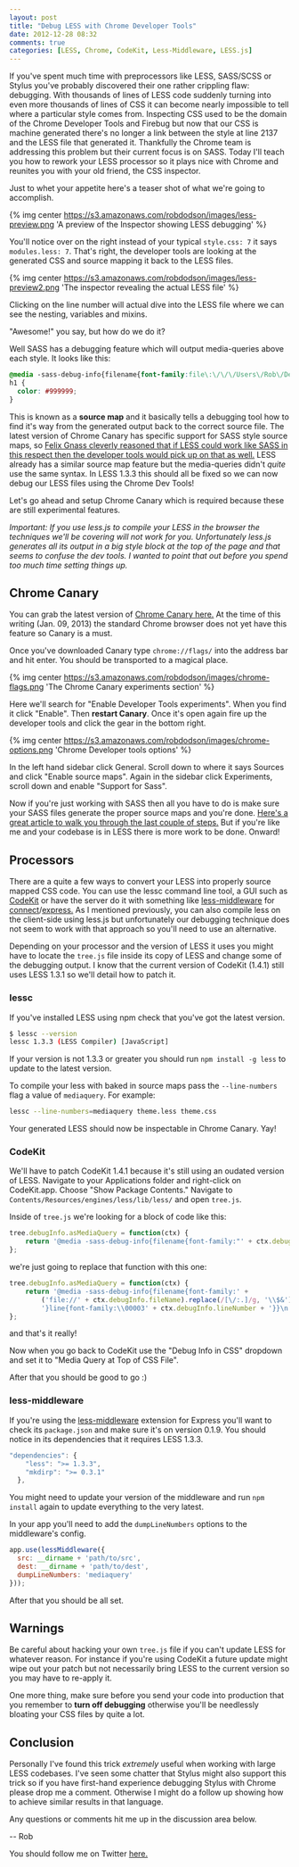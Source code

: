 ```yaml
---
layout: post
title: "Debug LESS with Chrome Developer Tools"
date: 2012-12-28 08:32
comments: true
categories: [LESS, Chrome, CodeKit, Less-Middleware, LESS.js]
---
```


If you've spent much time with preprocessors like LESS, SASS/SCSS or Stylus you've probably discovered their one rather crippling flaw: debugging. With thousands of lines of LESS code suddenly turning into even more thousands of lines of CSS it can become nearly impossible to tell where a particular style comes from. Inspecting CSS used to be the domain of the Chrome Developer Tools and Firebug but now that our CSS is machine generated there's no longer a link between the style at line 2137 and the LESS file that generated it. Thankfully the Chrome team is addressing this problem but their current focus is on SASS. Today I'll teach you how to rework your LESS processor so it plays nice with Chrome and reunites you with your old friend, the CSS inspector.

<!--more-->

Just to whet your appetite here's a teaser shot of what we're going to accomplish.

{% img center https://s3.amazonaws.com/robdodson/images/less-preview.png 'A preview of the Inspector showing LESS debugging' %}

You'll notice over on the right instead of your typical `style.css: 7` it says `modules.less: 7`. That's right, the developer tools are looking at the generated CSS and source mapping it back to the LESS files.

{% img center https://s3.amazonaws.com/robdodson/images/less-preview2.png 'The inspector revealing the actual LESS file' %}

Clicking on the line number will actual dive into the LESS file where we can see the nesting, variables and mixins.

"Awesome!" you say, but how do we do it?

Well SASS has a debugging feature which will output media-queries above each style. It looks like this:

``` css
@media -sass-debug-info{filename{font-family:file\:\/\/\/Users\/Rob\/Desktop\/less-debug\/less\/base\.less}line{font-family:\000035}}
h1 {
  color: #999999;
}
```
This is known as a **source map** and it basically tells a debugging tool how to find it's way from the generated output back to the correct source file. The latest version of Chrome Canary has specific support for SASS style source maps, so [Felix Gnass cleverly reasoned that if LESS could work like SASS in this respect then the developer tools would pick up on that as well.](https://github.com/cloudhead/less.js/pull/1038) LESS already has a similar source map feature but the media-queries didn't *quite* use the same syntax. In LESS 1.3.3 this should all be fixed so we can now debug our LESS files using the Chrome Dev Tools!

Let's go ahead and setup Chrome Canary which is required because these are still experimental features.

*Important: If you use less.js to compile your LESS in the browser the techniques we'll be covering will not work for you. Unfortunately less.js generates all its output in a big style block at the top of the page and that seems to confuse the dev tools. I wanted to point that out before you spend too much time setting things up.*

## Chrome Canary

You can grab the latest version of [Chrome Canary here.](https://www.google.com/intl/en/chrome/browser/canary.html) At the time of this writing (Jan. 09, 2013) the standard Chrome browser does not yet have this feature so Canary is a must.

Once you've downloaded Canary type `chrome://flags/` into the address bar and hit enter. You should be transported to a magical place.

{% img center https://s3.amazonaws.com/robdodson/images/chrome-flags.png 'The Chrome Canary experiments section' %}

Here we'll search for "Enable Developer Tools experiments". When you find it click "Enable". Then **restart Canary**. Once it's open again fire up the developer tools and click the gear in the bottom right.

{% img center https://s3.amazonaws.com/robdodson/images/chrome-options.png 'Chrome Developer tools options' %}

In the left hand sidebar click General. Scroll down to where it says Sources and click "Enable source maps". Again in the sidebar click Experiments, scroll down and enable "Support for Sass".

Now if you're just working with SASS then all you have to do is make sure your SASS files generate the proper source maps and you're done. [Here's a great article to walk you through the last couple of steps.](http://bricss.net/post/33788072565/using-sass-source-maps-in-webkit-inspector) But if you're like me and your codebase is in LESS there is more work to be done. Onward!

## Processors

There are a quite a few ways to convert your LESS into properly source mapped CSS code. You can use the lessc command line tool, a GUI such as [CodeKit](http://incident57.com/codekit/) or have the server do it with something like [less-middleware](https://github.com/emberfeather/less.js-middleware) for [connect](http://www.senchalabs.org/connect/)/[express.](http://expressjs.com/) As I mentioned previously, you can also compile less on the client-side using less.js but unfortunately our debugging technique does not seem to work with that approach so you'll need to use an alternative.

Depending on your processor and the version of LESS it uses you might have to locate the `tree.js` file inside its copy of LESS and change some of the debugging output. I know that the current version of CodeKit (1.4.1) still uses LESS 1.3.1 so we'll detail how to patch it.

### lessc

If you've installed LESS using npm check that you've got the latest version.

``` bash
$ lessc --version
lessc 1.3.3 (LESS Compiler) [JavaScript]
```
If your version is not 1.3.3 or greater you should run `npm install -g less` to update to the latest version.

To compile your less with baked in source maps pass the `--line-numbers` flag a value of `mediaquery`. For example:

``` bash
lessc --line-numbers=mediaquery theme.less theme.css
```

Your generated LESS should now be inspectable in Chrome Canary. Yay!

### CodeKit

We'll have to patch CodeKit 1.4.1 because it's still using an oudated version of LESS. Navigate to your Applications folder and right-click on CodeKit.app. Choose "Show Package Contents." Navigate to `Contents/Resources/engines/less/lib/less/` and open `tree.js`.

Inside of `tree.js` we're looking for a block of code like this:

``` js tree.js
tree.debugInfo.asMediaQuery = function(ctx) {
    return '@media -sass-debug-info{filename{font-family:"' + ctx.debugInfo.fileName + '";}line{font-family:"' + ctx.debugInfo.lineNumber + '";}}\n';
};
```
we're just going to replace that function with this one:

``` js tree.js
tree.debugInfo.asMediaQuery = function(ctx) {
    return '@media -sass-debug-info{filename{font-family:' +
        ('file://' + ctx.debugInfo.fileName).replace(/[\/:.]/g, '\\$&') +
        '}line{font-family:\\00003' + ctx.debugInfo.lineNumber + '}}\n';
};
```
and that's it really!

Now when you go back to CodeKit use the "Debug Info in CSS" dropdown and set it to "Media Query at Top of CSS File".

After that you should be good to go :)

### less-middleware

If you're using the [less-middleware](https://github.com/emberfeather/less.js-middleware) extension for Express you'll want to check its `package.json` and make sure it's on version 0.1.9. You should notice in its dependencies that it requires LESS 1.3.3.

``` js
"dependencies": {
    "less": ">= 1.3.3",
    "mkdirp": ">= 0.3.1"
  },
```
You might need to update your version of the middleware and run `npm install` again to update everything to the very latest.

In your app you'll need to add the `dumpLineNumbers` options to the middleware's config.

``` js app.js
app.use(lessMiddleware({
  src: __dirname + 'path/to/src',
  dest: __dirname + 'path/to/dest',
  dumpLineNumbers: 'mediaquery'
}));
```

After that you should be all set.

## Warnings

Be careful about hacking your own `tree.js` file if you can't update LESS for whatever reason. For instance if you're using CodeKit a future update might wipe out your patch but not necessarily bring LESS to the current version so you may have to re-apply it.

One more thing, make sure before you send your code into production that you remember to **turn off debugging** otherwise you'll be needlessly bloating your CSS files by quite a lot.

## Conclusion

Personally I've found this trick *extremely* useful when working with large LESS codebases. I've seen some chatter that Stylus might also support this trick so if you have first-hand experience debugging Stylus with Chrome please drop me a comment. Otherwise I might do a follow up showing how to achieve similar results in that language.

Any questions or comments hit me up in the discussion area below.

-- Rob

You should follow me on Twitter [here.](http://twitter.com/rob_dodson)


